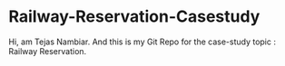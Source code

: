# Railway-Reservation-Casestudy
Hi, am Tejas Nambiar. And this is my Git Repo for the case-study topic : Railway Reservation. 
